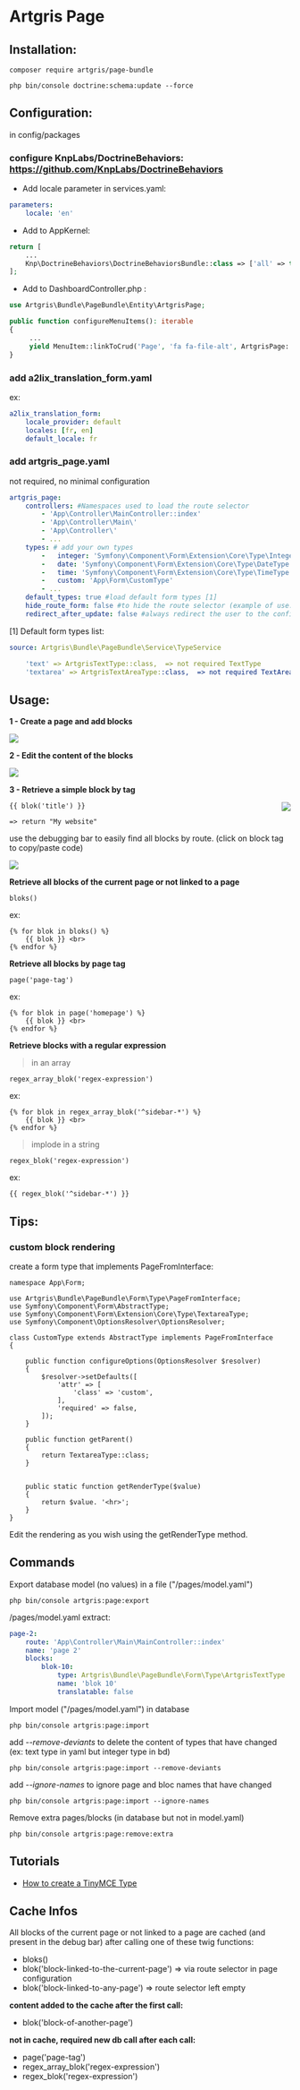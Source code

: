 Artgris Page
============

## Installation:

    composer require artgris/page-bundle
    
    php bin/console doctrine:schema:update --force 
  
  
## Configuration:

in config/packages
     
### configure KnpLabs/DoctrineBehaviors: https://github.com/KnpLabs/DoctrineBehaviors
    
- Add locale parameter in services.yaml:
```yaml 
parameters:
    locale: 'en'
```    

- Add to AppKernel: 
    
```php
return [
    ...
    Knp\DoctrineBehaviors\DoctrineBehaviorsBundle::class => ['all' => true],
];
```
    
- Add to DashboardController.php :

```php
use Artgris\Bundle\PageBundle\Entity\ArtgrisPage;

public function configureMenuItems(): iterable
{
     ...
     yield MenuItem::linkToCrud('Page', 'fa fa-file-alt', ArtgrisPage::class);
}
```

### add a2lix_translation_form.yaml

ex:
```yaml          
a2lix_translation_form:
    locale_provider: default
    locales: [fr, en]
    default_locale: fr
```
        
### add artgris_page.yaml 

not required, no minimal configuration
```yaml    
artgris_page:
    controllers: #Namespaces used to load the route selector
        - 'App\Controller\MainController::index'
        - 'App\Controller\Main\'
        - 'App\Controller\'
        - ... 
    types: # add your own types
        -   integer: 'Symfony\Component\Form\Extension\Core\Type\IntegerType'
        -   date: 'Symfony\Component\Form\Extension\Core\Type\DateType'
        -   time: 'Symfony\Component\Form\Extension\Core\Type\TimeType'
        -   custom: 'App\Form\CustomType'
        - ... 
    default_types: true #load default form types [1]
    hide_route_form: false #to hide the route selector (example of use: one page website)
    redirect_after_update: false #always redirect the user to the configuration page after new/edit action
```      
[1] Default form types list:
```yaml
source: Artgris\Bundle\PageBundle\Service\TypeService

    'text' => ArtgrisTextType::class,  => not required TextType
    'textarea' => ArtgrisTextAreaType::class,  => not required TextAreaType with rows = 8 + renderType: \nl2br
```

## Usage:

**1 - Create a page and add blocks**

<img src="https://raw.githubusercontent.com/artgris/PageBundle/master/doc/images/configure.png" />

**2 - Edit the content of the blocks**

<img src="https://raw.githubusercontent.com/artgris/PageBundle/master/doc/images/edit.png" />

**3 - Retrieve a simple block by tag**

<img src="https://raw.githubusercontent.com/artgris/PageBundle/master/doc/images/blok.jpg" align="right" />
  
    {{ blok('title') }}
    
    => return "My website"
    
    
use the debugging bar to easily find all blocks by route. (click on block tag to copy/paste code)

<img src="https://raw.githubusercontent.com/artgris/PageBundle/master/doc/images/debug_bar.png" />
    
**Retrieve all blocks of the current page or not linked to a page**    

    bloks()
        
ex:

    {% for blok in bloks() %}
        {{ blok }} <br>
    {% endfor %}
        
**Retrieve all blocks by page tag**    
   
    page('page-tag')
 
 ex:
        
    {% for blok in page('homepage') %}
        {{ blok }} <br>
    {% endfor %}

**Retrieve blocks with a regular expression**
    
 > in an array

    regex_array_blok('regex-expression')

ex:
  
    {% for blok in regex_array_blok('^sidebar-*') %}
        {{ blok }} <br>
    {% endfor %}
        
 > implode in a string
 
    regex_blok('regex-expression')

ex:   

    {{ regex_blok('^sidebar-*') }}  
    
    
## Tips:

### custom block rendering

create a form type that implements PageFromInterface:

    namespace App\Form;
    
    use Artgris\Bundle\PageBundle\Form\Type\PageFromInterface;
    use Symfony\Component\Form\AbstractType;
    use Symfony\Component\Form\Extension\Core\Type\TextareaType;
    use Symfony\Component\OptionsResolver\OptionsResolver;
    
    class CustomType extends AbstractType implements PageFromInterface
    {
    
        public function configureOptions(OptionsResolver $resolver)
        {
            $resolver->setDefaults([
                'attr' => [
                    'class' => 'custom',
                ],
                'required' => false,
            ]);
        }
    
        public function getParent()
        {
            return TextareaType::class;
        }
    
    
        public static function getRenderType($value)
        {
            return $value. '<hr>';
        }
    }


Edit the rendering as you wish using the getRenderType method.

## Commands

Export database model (no values) in a file ("/pages/model.yaml")

    php bin/console artgris:page:export
 
/pages/model.yaml extract: 
```yaml
page-2:
    route: 'App\Controller\Main\MainController::index'
    name: 'page 2'
    blocks:
        blok-10:
            type: Artgris\Bundle\PageBundle\Form\Type\ArtgrisTextType
            name: 'blok 10'
            translatable: false
```   
       
Import model ("/pages/model.yaml") in database
    
    php bin/console artgris:page:import

add *--remove-deviants* to delete the content of types that have changed (ex: text type in yaml but integer type in bd)
    
    php bin/console artgris:page:import --remove-deviants
    
add *--ignore-names* to ignore page and bloc names that have changed
    
    php bin/console artgris:page:import --ignore-names
    
Remove extra pages/blocks (in database but not in model.yaml)
    
    php bin/console artgris:page:remove:extra

## Tutorials

  * [How to create a TinyMCE Type](doc/tutorials/tinymce.md)


## Cache Infos

All blocks of the current page or not linked to a page are cached (and present in the debug bar) after calling one of these twig functions:

- bloks()
- blok('block-linked-to-the-current-page') =>  via route selector in page configuration
- blok('block-linked-to-any-page')  => route selector left empty

**content added to the cache after the first call:**
- blok('block-of-another-page') 

**not in cache, required new db call after each call:**
- page('page-tag')
- regex_array_blok('regex-expression')
- regex_blok('regex-expression')





